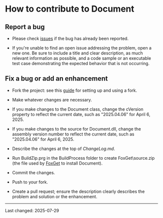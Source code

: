 # How to contribute to Document

## Report a bug

- Please check [issues](https://github.com/DougHennig/Document/issues) if the bug has already been reported.

- If you're unable to find an open issue addressing the problem, open a new one. Be sure to include a title and clear description, as much relevant information as possible, and a code sample or an executable test case demonstrating the expected behavior that is not occurring.

## Fix a bug or add an enhancement

- Fork the project: see this [guide](https://www.dataschool.io/how-to-contribute-on-github/) for setting up and using a fork.

- Make whatever changes are necessary.

- If you make changes to the Document class, change the cVersion property to reflect the current date, such as "2025.04.06" for April 6, 2025.

- If you make changes to the source for Document.dll, change the assembly version number to reflect the current date, such as "2025.04.06" for April 6, 2025.

- Describe the changes at the top of *ChangeLog.md*.

- Run BuildZip.prg in the BuildProcess folder to create FoxGet\source.zip (the file used by [FoxGet](https://github.com/DougHennig/FoxGet) to install Document).

- Commit the changes.

- Push to your fork.

- Create a pull request; ensure the description clearly describes the problem and solution or the enhancement.

----
Last changed: 2025-07-29